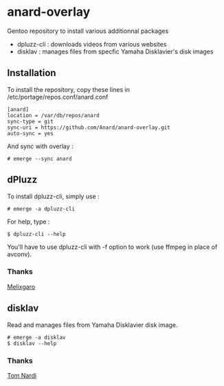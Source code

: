 # anard-overlay
Gentoo repository to install various additionnal packages
- dpluzz-cli :
    downloads videos from various websites
- disklav :
    manages files from specfic Yamaha Disklavier's disk images

## Installation
To install the repository, copy these lines in /etc/portage/repos.conf/anard.conf
```
[anard]
location = /var/db/repos/anard
sync-type = git
sync-uri = https://github.com/Anard/anard-overlay.git
auto-sync = yes
```

And sync with overlay :

```
# emerge --sync anard
```


## dPluzz

To install dpluzz-cli, simply use :
```
# emerge -a dpluzz-cli
```

For help, type :
```
$ dpluzz-cli --help
```

You'll have to use dpluzz-cli with -f option to work (use ffmpeg in place of avconv).

### Thanks
[Melixgaro](https://launchpad.net/~melixgaro)


## disklav

Read and manages files from Yamaha Disklavier disk image.
```
# emerge -a disklav
$ disklav --help
```
### Thanks
[Tom Nardi](https://github.com/MS3FGX/)
